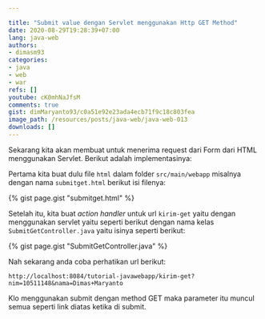 ```yaml
---

title: "Submit value dengan Servlet menggunakan Http GET Method"
date: 2020-08-29T19:28:39+07:00
lang: java-web
authors:
- dimasm93
categories:
- java
- web
- war
refs: []
youtube: cK0mhNaJfsM
comments: true
gist: dimMaryanto93/c0a51e92e23ada4ecb71f9c18c803fea
image_path: /resources/posts/java-web/java-web-013
downloads: []
---
```


Sekarang kita akan membuat untuk menerima request dari Form dari HTML menggunakan Servlet. Berikut adalah implementasinya:

<!--more-->

Pertama kita buat dulu file `html` dalam folder `src/main/webapp` misalnya dengan nama `submitget.html` berikut isi filenya:

{% gist page.gist "submitget.html" %}

Setelah itu, kita buat _action handler_ untuk url `kirim-get` yaitu dengan menggunakan servlet yaitu seperti berikut dengan nama kelas `SubmitGetController.java` yaitu isinya seperti berikut:

{% gist page.gist "SubmitGetController.java" %}

Nah sekarang anda coba perhatikan url berikut:

`http://localhost:8084/tutorial-javawebapp/kirim-get?nim=10511148&nama=Dimas+Maryanto`

Klo menggunakan submit dengan method GET maka parameter itu muncul semua seperti link diatas ketika di submit.